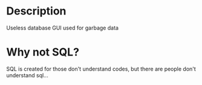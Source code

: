 # Description

Useless database GUI used for garbage data

# Why not SQL?

SQL is created for those don't understand codes, but there are people don't understand sql...
